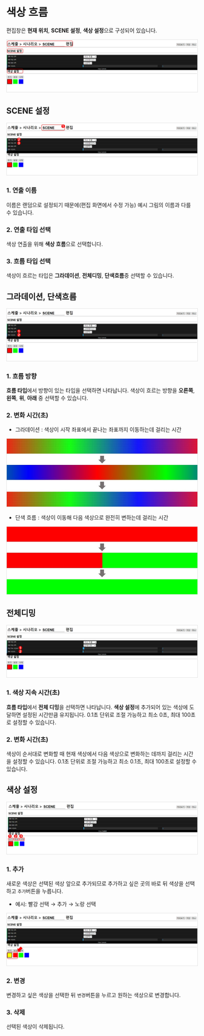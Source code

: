 # 색상 흐름
편집창은 **현재 위치**, **SCENE 설정**, **색상 설정**으로 구성되어 있습니다.

<img src="./img/gradient/sceneEditor.jpg" style="border: 1px solid #e2e2e2"/>

## SCENE 설정

<img src="./img/gradient/editScene.jpg" style="border: 1px solid #e2e2e2"/>

### 1. 연출 이름
이름은 랜덤으로 설정되기 때문에(편집 화면에서 수정 가능) 예시 그림의 이름과 다를 수 있습니다.

### 2. 연출 타입 선택
색상 연출을 위해 **색상 흐름**으로 선택합니다.

### 3. 흐름 타입 선택
색상이 흐르는 타입은 **그라데이션**, **전체디밍**, **단색흐름**중 선택할 수 있습니다.

## 그라데이션, 단색흐름

<img src="./img/gradient/gradationOneColor.jpg" style="border: 1px solid #e2e2e2"/>

### 1. 흐름 방향

**흐름 타입**에서 방향이 있는 타입을 선택하면 나타납니다. 색상이 흐르는 방향을 **오른쪽**, **왼쪽**, **위**, **아래** 중 선택할 수 있습니다.

### 2. 변화 시간(초)

* 그라데이션 : 색상이 시작 좌표에서 끝나는 좌표까지 이동하는데 걸리는 시간

<img src="./img/gradient/gradation.jpg" style="border: 1px solid #e2e2e2"/>


* 단색 흐름 : 색상이 이동해 다음 색상으로 완전히 변하는데 걸리는 시간

<img src="./img/gradient/oneColor.jpg" style="border: 1px solid #e2e2e2"/>


## 전체디밍

<img src="./img/gradient/dimming.jpg" style="border: 1px solid #e2e2e2"/>

### 1. 색상 지속 시간(초)

**흐름 타입**에서 **전체 디밍**을 선택하면 나타납니다. **색상 설정**에 추가되어 있는 색상에 도달하면 설정된 시간만큼 유지됩니다. 
0.1초 단위로 조절 가능하고 최소 0초, 최대 100초로 설정할 수 있습니다.

### 2. 변화 시간(초)

색상이 순서대로 변화할 때 현재 색상에서 다음 색상으로 변화하는 데까지 걸리는 시간을 설정할 수 있습니다.
0.1초 단위로 조절 가능하고 최소 0.1초, 최대 100초로 설정할 수 있습니다.

## 색상 설정

<img src="./img/gradient/editColor.jpg" style="border: 1px solid #e2e2e2"/>

### 1. 추가
새로운 색상은 선택된 색상 앞으로 추가되므로 추가하고 싶은 곳의 바로 뒤 색상을 선택하고 `추가`버튼을 누릅니다.

* 예시:  빨강 선택 →  추가 → 노랑 선택

<img src="./img/gradient/addYellow.jpg" style="border: 1px solid #e2e2e2"/>

### 2. 변경
변경하고 싶은 색상을 선택한 뒤 `변경`버튼을 누르고 원하는 색상으로 변경합니다.

### 3. 삭제
선택된 색상이 삭제됩니다.
